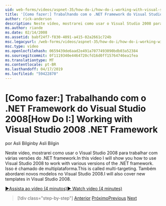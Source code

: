 ```yaml
---
uid: web-forms/videos/aspnet-35/how-do-i/how-do-i-working-with-visual-studio-2008-net-framework
title: '[Como fazer:] Trabalhando com o .NET Framework do Visual Studio 2008 | Microsoft Docs'
author: rick-anderson
description: Neste vídeo, mostrarei como usar o Visual Studio 2008 para trabalhar com várias versões do .NET framework. Isso é chamado de multiplataforma. Eu também será...
ms.author: riande
ms.date: 02/14/2008
ms.assetid: babf24f7-f830-4091-a415-02a2661c724b
msc.legacyurl: /web-forms/videos/aspnet-35/how-do-i/how-do-i-working-with-visual-studio-2008-net-framework
msc.type: video
ms.openlocfilehash: 0659439de6aad2e491a7077493090bdb03a52384
ms.sourcegitcommit: 0f1119340e4464720cfd16d0ff15764746ea1fea
ms.translationtype: MT
ms.contentlocale: pt-BR
ms.lasthandoff: 04/17/2019
ms.locfileid: "59422870"
---
```

# <a name="how-do-i-working-with-visual-studio-2008-net-framework"></a><span data-ttu-id="6429a-105">[Como fazer:] Trabalhando com o .NET Framework do Visual Studio 2008</span><span class="sxs-lookup"><span data-stu-id="6429a-105">[How Do I:] Working with Visual Studio 2008 .NET Framework</span></span>

<span data-ttu-id="6429a-106">por Asli Bilgin</span><span class="sxs-lookup"><span data-stu-id="6429a-106">by Asli Bilgin</span></span>

<span data-ttu-id="6429a-107">Neste vídeo, mostrarei como usar o Visual Studio 2008 para trabalhar com várias versões do .NET framework.</span><span class="sxs-lookup"><span data-stu-id="6429a-107">In this video I will show you how to use Visual Studio 2008 to work with various versions of the .NET framework.</span></span> <span data-ttu-id="6429a-108">Isso é chamado de multiplataforma.</span><span class="sxs-lookup"><span data-stu-id="6429a-108">This is called multi-targeting.</span></span> <span data-ttu-id="6429a-109">Também abordarei novos modelos no Visual Studio 2008.</span><span class="sxs-lookup"><span data-stu-id="6429a-109">I will also cover new templates in Visual Studio 2008.</span></span>

[<span data-ttu-id="6429a-110">&#9654;Assista ao vídeo (4 minutos)</span><span class="sxs-lookup"><span data-stu-id="6429a-110">&#9654; Watch video (4 minutes)</span></span>](https://channel9.msdn.com/Blogs/ASP-NET-Site-Videos/how-do-i-working-with-visual-studio-2008-net-framework)

> [!div class="step-by-step"]
> <span data-ttu-id="6429a-111">[Anterior](how-do-i-cascading-style-sheets-in-visual-studio-2008.md)
> [Próximo](how-do-i-adding-elements-to-a-css-file-and-create-new-css-on-the-fly.md)</span><span class="sxs-lookup"><span data-stu-id="6429a-111">[Previous](how-do-i-cascading-style-sheets-in-visual-studio-2008.md)
[Next](how-do-i-adding-elements-to-a-css-file-and-create-new-css-on-the-fly.md)</span></span>
